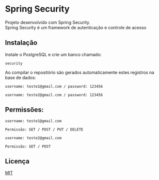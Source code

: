 # Spring Security

Projeto desenvolvido com Spring Security. <br/>
Spring Security é um framework de autenticação e controle de acesso

## Instalação

Instale o PostgreSQL e crie um banco chamado:

```
security
```

Ao compilar o repositório são gerados automaticamente estes registros na base de dados:

```
username: teste1@gmail.com / password: 123456

username: teste2@gmail.com / password: 123456
```

## Permissões:

```
username: teste1@gmail.com 

Permissão: GET / POST / PUT / DELETE
```

```
username: teste2@gmail.com 

Permissão: GET / POST
```

## Licença

[MIT](https://choosealicense.com/licenses/mit/)